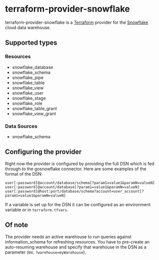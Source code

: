 # terraform-provider-snowflake

terraform-provider-snowflake is a [Terraform](https://www.terraform.io/) provider for the [Snowflake](https://www.snowflake.net/) cloud data warehouse.

## Supported types

### Resources

- snowflake_database
- snowflake_schema
- snowflake_pipe
- snowflake_table
- snowflake_view
- snowflake_user
- snowflake_stage
- snowflake_role
- snowflake_table_grant
- snowflake_view_grant

### Data Sources

- snowflake_schema

## Configuring the provider

Right now the provider is configured by providing the full DSN which is fed through to the gosnowflake connector. Here are some examples of the format of the DSN:

```text
user[:password]@account/database/schema[?param1=value1&paramN=valueN]
user[:password]@account/database[?param1=value1&paramN=valueN]
user[:password]@host:port/database/schema?account=user_account[?param1=value1&paramN=valueN]
```

If a variable is set up for the DSN it can be configured as an environment variable or in `terraform.tfvars`.

## Of note

The provider needs an active warehouse to run queries against information_schema for refreshing resources. You have to pre-create an auto-resuming warehouse and specify that warehouse in the DSN as a parameter (ex. `?warehouse=myWarehouse`).
